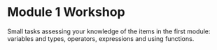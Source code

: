 # Module 1 Workshop
Small tasks assessing your knowledge of the items in the first module: variables and types, operators, expressions and using functions. 
